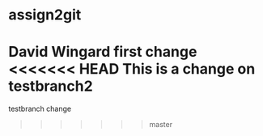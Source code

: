 # assign2git
David Wingard
first change
<<<<<<< HEAD
This is a change on testbranch2
=======
testbranch change
>>>>>>> master
